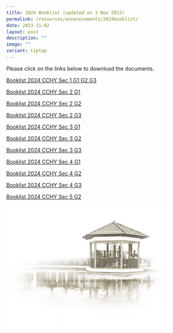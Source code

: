 ```yaml
---
title: 2024 Booklist (updated on 3 Nov 2023)
permalink: /resources/announcements/2024booklist/
date: 2023-11-02
layout: post
description: ""
image: ""
variant: tiptap
---
```

Please click on the links below to download the documents.

[Booklist 2024 CCHY Sec 1 G1 G2 G3](/files/Admission/Services/Booklist/booklist%202024_cchy_s1%20g1%20g2%20g3.pdf)

[Booklist 2024 CCHY Sec 2 G1](/files/Admission/Services/Booklist/booklist%202024_cchy_s2%20g1.pdf)

[Booklist 2024 CCHY Sec 2 G2](/files/Admission/Services/Booklist/booklist%202024_cchy_s2%20g2.pdf)

[Booklist 2024 CCHY Sec 2 G3](/files/Admission/Services/Booklist/booklist%202024_cchy_s2%20g3.pdf)

[Booklist 2024 CCHY Sec 3 G1](/files/Admission/Services/Booklist/booklist%202024_cchy_s3%20g1.pdf)

[Booklist 2024 CCHY Sec 3 G2](/files/Admission/Services/Booklist/booklist%202024_cchy_s3%20g2.pdf)

[Booklist 2024 CCHY Sec 3 G3](/files/Admission/Services/Booklist/booklist%202024_cchy_s3%20g3.pdf)

[Booklist 2024 CCHY Sec 4 G1](/files/Admission/Services/Booklist/booklist%202024_cchy_s4%20g1.pdf)

[Booklist 2024 CCHY Sec 4 G2](/files/Admission/Services/Booklist/booklist%202024_cchy_s4%20g2.pdf)

[Booklist 2024 CCHY Sec 4 G3](/files/Admission/Services/Booklist/booklist%202024_cchy_s4%20g3.pdf)

[Booklist 2024 CCHY Sec 5 G2](/files/Admission/Services/Booklist/booklist%202024_cchy_s5%20g2.pdf)


![](https://raw.githubusercontent.com/isomerpages/moe-chungchenghighyis/staging/images/pavilion.png)